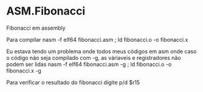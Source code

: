 # ASM.Fibonacci
Fibonacci em assembly

Para compilar
nasm -f elf64 fibonacci.asm ; ld fibonacci.o -o fibonacci.x

Eu estava tendo um problema onde todos meus códigos em asm onde caso o código não seja compilado com -g, as váriaveis e registradores não podem ser lidas
nasm -f elf64 fibonacci.asm -g ; ld fibonacci.o -o fibonacci.x -g

Para verificar o resultado do fibonacci digite p/d $r15
